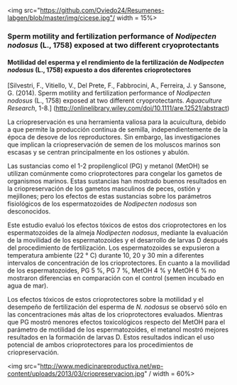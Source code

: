 
<img src="https://github.com/Oviedo24/Resumenes-labgen/blob/master/img/cicese.jpg"/ width = 15%>

### Sperm motility and fertilization performance of *Nodipecten nodosus* (L., 1758) exposed at two different cryoprotectants
#### Motilidad del esperma y el rendimiento de la fertilización de *Nodipecten nodosus* (L., 1758) expuesto a dos diferentes crioprotectores

[Silvestri, F., Vitiello, V., Del Prete, F., Fabbrocini, A., Ferreira, J. y Sansone, G. (2014). Sperm motility and fertilization performance of *Nodipecten nodosus* (L., 1758) exposed at two different cryoprotectants. *Aquaculture Research*, 1-8.] (http://onlinelibrary.wiley.com/doi/10.1111/are.12521/abstract)

La criopreservación es una herramienta valiosa para la acuicultura, debido a que permite la producción continua de semilla, independientemente de la época de desove de los reproductores. Sin embargo, las investigaciones que implican la criopreservación de semen de los moluscos marinos son escasas y se centran principalmente en los ostiones y abulón. 

Las sustancias como el 1-2 propilenglicol (PG) y metanol (MetOH) se utilizan comúnmente como crioprotectores para congelar los gametos de organismos marinos. Estas sustancias han mostrado buenos resultados en la criopreservación de los gametos masculinos de peces, ostión y mejillones; pero los efectos de estas sustancias sobre los parámetros fisiológicos de los espermatozoides de *Nodipecten nodosus* son desconocidos.

Este estudio evaluó los efectos tóxicos de estos dos crioprotectores en los espermatozoides de la almeja *Nodipecten nodosus*, mediante la evaluación de la movilidad de los espermatozoides y el desarrollo de larvas D después del procedimiento de fertilización.
Los espermatozoides se expusieron a temperatura ambiente (22 ° C) durante 10, 20 y 30 min a diferentes intervalos de concentración de los crioprotectores. En cuanto a la movilidad de los espermatozoides, PG 5 %, PG 7 %, MetOH 4 % y MetOH 6 % no mostraron diferencias en comparación con el control (semen incubado en agua de mar).

Los efectos tóxicos de estos crioprotectores sobre la motilidad y el desempeño de fertilización del esperma de *N. nodosus* se observó sólo en las concentraciones más altas de los crioprotectores evaluados. Mientras que PG mostró menores efectos toxicológicos respecto del MetOH para el parámetro de motilidad de los espermatozoides, el metanol mostró mejores resultados en  la formación de  larvas D. 
Estos resultados indican el uso potencial de ambos crioprotectores para los procedimientos de criopreservación.

<img src="http://www.medicinareproductiva.net/wp-content/uploads/2013/03/criopreservacion.jpg" / width = 60%>
